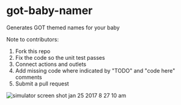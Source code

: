 # got-baby-namer
Generates GOT themed names for your baby

Note to contributors:
  1. Fork this repo
  2. Fix the code so the unit test passes
  3. Connect actions and outlets
  4. Add missing code where indicated by "TODO" and "code here" comments
  5. Submit a pull request
  
![simulator screen shot jan 25 2017 8 27 10 am](https://cloud.githubusercontent.com/assets/1828289/22294231/1e1926d6-e2d8-11e6-916b-7c2a82cc512e.png)
